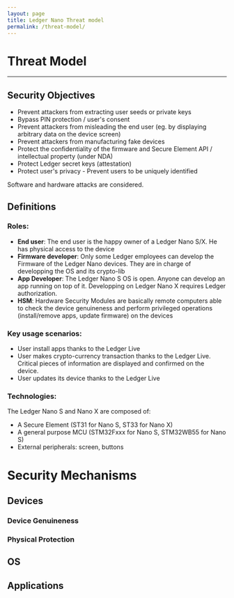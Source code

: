 ```yaml
---
layout: page
title: Ledger Nano Threat model
permalink: /threat-model/
---
```


# Threat Model


----
## Security Objectives
- Prevent attackers from extracting user seeds or private keys
- Bypass PIN protection / user's consent 
- Prevent attackers from misleading the end user (eg. by displaying arbitrary data on the device screen)
- Prevent attackers from manufacturing fake devices
- Protect the confidentiality of the firmware and Secure Element API / intellectual property (under NDA)
- Protect Ledger secret keys (attestation)
- Protect user's privacy - Prevent users to be uniquely identified

Software and hardware attacks are considered.


## Definitions

### Roles:

- **End user**: The end user is the happy owner of a Ledger Nano S/X. He has physical access to the device
- **Firmware developer**: Only some Ledger employees can develop the Firmware of the Ledger Nano devices. They are in charge of developping the OS and its crypto-lib
- **App Developer**: The Ledger Nano S OS is open. Anyone can develop an app running on top of it. Developping on Ledger Nano X requires Ledger authorization.
- **HSM**: Hardware Security Modules are basically remote computers able to check the device genuineness and perform privileged operations (install/remove apps, update firmware) on the devices

### Key usage scenarios:

- User install apps thanks to the Ledger Live
- User makes crypto-currency transaction thanks to the Ledger Live. Critical pieces of information are displayed and confirmed on the device.
- User updates its device thanks to the Ledger Live

### Technologies:
The Ledger Nano S and Nano X are composed of:

- A Secure Element (ST31 for Nano S, ST33 for Nano X)
- A general purpose MCU (STM32Fxxx for Nano S, STM32WB55 for Nano S)
- External peripherals: screen, buttons


# Security Mechanisms 

## Devices
### Device Genuineness

### Physical Protection



## OS

## Applications







